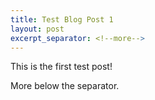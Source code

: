 ```yaml
---
title: Test Blog Post 1
layout: post
excerpt_separator: <!--more-->
---
```


This is the first test post!
<!--more-->
More below the separator.